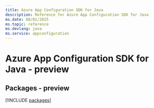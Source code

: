 ```yaml
---
title: Azure App Configuration SDK for Java
description: Reference for Azure App Configuration SDK for Java
ms.date: 08/01/2025
ms.topic: reference
ms.devlang: java
ms.service: appconfiguration
---
```

# Azure App Configuration SDK for Java - preview
## Packages - preview
[!INCLUDE [packages](app-configuration-index.md)]